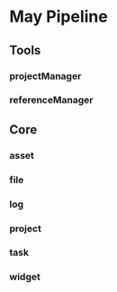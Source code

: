 # May Pipeline

## Tools

### projectManager
### referenceManager

## Core

### asset
### file
### log
### project
### task
### widget